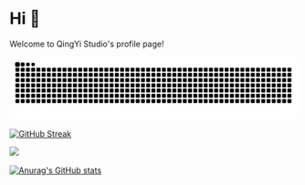 # Hi 👋

Welcome to QingYi Studio's profile page!

<picture>
  <source media="(prefers-color-scheme: dark)" srcset="https://github.com/QingYi-Studio/QingYi-Studio/raw/output/github-contribution-grid-snake-dark.svg">
  <source media="(prefers-color-scheme: light)" srcset="https://github.com/QingYi-Studio/QingYi-Studio/raw/output/github-contribution-grid-snake.svg">
  <img alt="github contribution grid snake animation" src="https://github.com/QingYi-Studio/QingYi-Studio/raw/output/github-contribution-grid-snake.svg">
</picture>

[![GitHub Streak](https://streak-stats.demolab.com?user=QingYi-Studio&theme=buefy&border_radius=10&locale=zh_Hans)](https://git.io/streak-stats)

<!-- ![Top Langs](https://github-readme-stats.vercel.app/api/top-langs/?username=QingYi-Studio) -->

<div>
    <img  src="https://github-readme-stats.vercel.app/api/top-langs/?username=QingYi-Studio&layout=compact"/>
</div>


[![Anurag's GitHub stats](https://github-readme-stats.vercel.app/api?username=QingYi-Studio)](https://github.com/QingYi-Studio/QingYi-Studio/)
